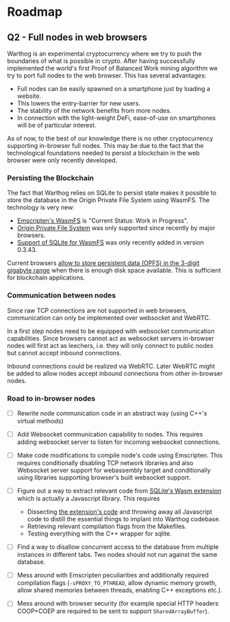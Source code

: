 # Roadmap
## Q2 - Full nodes in web browsers
Warthog is an experimental cryptocurrency where we try to push the boundaries of what is possible in crypto. After having successfully implemented the world's first Proof of Balanced Work mining algorithm we try to port full nodes to the web browser. This has several advantages:
 - Full nodes can be easily spawned on a smartphone just by loading a website.
 - This lowers the entry-barrier for new users.
 - The stability of the network benefits from more nodes.
 - In connection with the light-weight DeFi, ease-of-use on smartphones will be of particular interest.

As of now, to the best of our knowledge there is no other cryptocurrency supporting in-browser full nodes. This may be due to the fact that the technological foundations needed to persist a blockchain in the web browser were only recently developed.

### Persisting the Blockchain

The fact that Warthog relies on SQLite to persist state makes it possible to store the database in the Origin Private File System using WasmFS. The technology is very new:

- [Emscripten's WasmFS](https://emscripten.org/docs/api_reference/Filesystem-API.html#new-file-system-wasmfs) is "Current Status: Work in Progress".
- [Origin Private File System](https://webkit.org/blog/12257/the-file-system-access-api-with-origin-private-file-system/) was only supported since recently by major browsers.
- [Support of SQLite for WasmFS](https://sqlite.org/wasm/doc/trunk/persistence.md#opfs-wasmfs) was only recently added in version 0.3.43. 

Current browsers [allow to store persistent data (OPFS) in the 3-digit gigabyte range](https://developer.mozilla.org/en-US/docs/Web/API/Storage_API/Storage_quotas_and_eviction_criteria) when there is enough disk space available. This is sufficient for blockchain applications.

### Communication between nodes
Since raw TCP connections are not supported in web browsers, communication can only be implemented over websocket and WebRTC. 

In a first step nodes need to be equipped with websocket communication capabilities. Since browsers cannot act as websocket servers in-browser nodes will first act as leechers, i.e. they will only connect to public nodes but cannot accept inbound connections. 

Inbound connections could be realized via WebRTC. Later WebRTC might be added to allow nodes accept inbound connections from other in-browser nodes.


### Road to in-browser nodes

- [ ] Rewrite node communication code in an abstract way (using C++'s virtual methods)
- [ ] Add Websocket communication capability to nodes. This requires adding websocket server to listen for incoming websocket connections.
- [ ] Make code modifications to compile node's code using Emscripten. This requires conditionally disabling TCP network libraries and also Websocket server support for webassembly target and conditionally using libraries supporting browser's built websocket support.
- [ ] Figure out a way to extract relevant code from [SQLite's Wasm extension](https://sqlite.org/wasm/doc/trunk/index.md) which is actually a Javascript library. This requires
    - Dissecting [the extension's code](https://sqlite.org/src/dir/ext/wasm) and throwing away all Javascript code to distill the essential things to implant into Warthog codebase.
    - Retrieving relevant compilation flags from the Makefiles.
    - Testing everything with the C++ wrapper for sqlite.
- [ ] Find a way to disallow concurrent access to the database from multiple instances in different tabs. Two nodes should not run against the same database.
- [ ] Mess around with Emscripten peculiarities and additionally required compilation flags (`-sPROXY_TO_PTHREAD`, allow dynamic memory growth, allow shared memories between threads, enabling C++ exceptions etc.).
- [ ] Mess around with browser security (for example special HTTP headers COOP+COEP are required to be sent to support `SharedArrayBuffer`).



